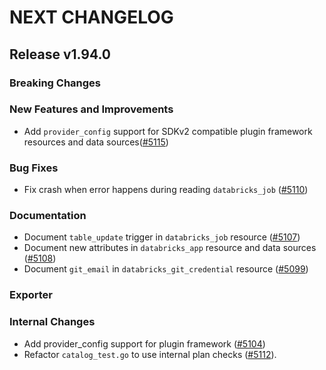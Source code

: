 # NEXT CHANGELOG

## Release v1.94.0

### Breaking Changes

### New Features and Improvements

* Add `provider_config` support for SDKv2 compatible plugin framework resources and data sources([#5115](https://github.com/databricks/terraform-provider-databricks/pull/5115))

### Bug Fixes

* Fix crash when error happens during reading `databricks_job` ([#5110](https://github.com/databricks/terraform-provider-databricks/pull/5110))

### Documentation

* Document `table_update` trigger in `databricks_job` resource ([#5107](https://github.com/databricks/terraform-provider-databricks/pull/5107))
* Document new attributes in `databricks_app` resource and data sources ([#5108](https://github.com/databricks/terraform-provider-databricks/pull/5108))
* Document `git_email` in `databricks_git_credential` resource ([#5099](https://github.com/databricks/terraform-provider-databricks/pull/5099))

### Exporter

### Internal Changes

* Add provider_config support for plugin framework ([#5104](https://github.com/databricks/terraform-provider-databricks/pull/5104))
* Refactor `catalog_test.go` to use internal plan checks ([#5112](https://github.com/databricks/terraform-provider-databricks/pull/5112)).

